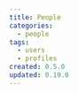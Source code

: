 ```yaml
---
title: People
categories:
  - people
tags:
  - users
  - profiles
created: 0.5.0
updated: 0.19.0
---
```


